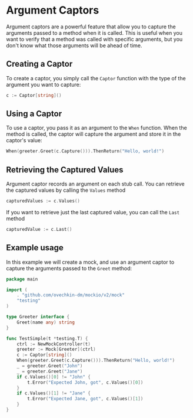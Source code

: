 # Argument Captors

Argument captors are a powerful feature that allow you to capture the arguments passed to a method when it is
called. This is useful when you want to verify that a method was called with specific arguments, but you don't know what
those arguments will be ahead of time.

## Creating a Captor

To create a captor, you simply call the `Captor` function with the type of the argument you want to capture:

```go
c := Captor[string]()
```

## Using a Captor

To use a captor, you pass it as an argument to the `When` function. When the method is called, the captor will capture the
argument and store it in the captor's value:

```go
When(greeter.Greet(c.Capture())).ThenReturn("Hello, world!")
```

## Retrieving the Captured Values

Argument captor records an argument on each stub call. You can retrieve the captured values by calling the `Values` method

```go
capturedValues := c.Values()
```

If you want to retrieve just the last captured value, you can call the `Last` method

```go
capturedValue := c.Last()
```

## Example usage

In this example we will create a mock, and use an argument captor to capture the arguments passed to the `Greet` method:

```go
package main

import (
	. "github.com/ovechkin-dm/mockio/v2/mock"
	"testing"
)

type Greeter interface {
	Greet(name any) string
}

func TestSimple(t *testing.T) {
	ctrl := NewMockController(t)
	greeter := Mock[Greeter](ctrl)
	c := Captor[string]()
	When(greeter.Greet(c.Capture())).ThenReturn("Hello, world!")
	_ = greeter.Greet("John")
	_ = greeter.Greet("Jane")
	if c.Values()[0] != "John" {
		t.Error("Expected John, got", c.Values()[0])
	}
	if c.Values()[1] != "Jane" {
		t.Error("Expected Jane, got", c.Values()[1])
	}
}
```